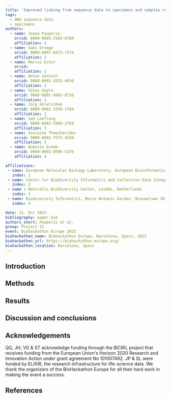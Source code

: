 ```yaml
---
title: 'Improved linking from sequence data to specimens and samples repositories'
tags:
  - DNA sequence data
  - specimens
authors:
  - name: Joana Paupério
    orcid: 0000-0003-2569-0768
    affiliation: 1
  - name: Gabi Droege
    orcid: 0009-0007-6673-7274
    affiliation: 2
  - name: Marcus Ernst
    orcid: 
    affiliation: 2
  - name: Anton Güntsch
    orcid: 0000-0002-4325-4030
    affiliation: 2    
  - name: Vikas Gupta
    orcid: 0000-0001-9465-8716
    affiliation: 1
  - name: Jörg Holetschek
    orcid: 0000-0002-3310-1794
    affiliation: 2
  - name: Sam Leeflang
    orcid: 0000-0002-5669-2769
    affiliation: 3
  - name: Soulaine Theocharides
    orcid: 0000-0001-7573-4330
    affiliation: 3
  - name: Quentin Groom
    orcid: 0000-0002-0596-5376
    affiliation: 4

affiliations:
 - name: European Molecular Biology Laboratory, European Bioinformatics Institute, Wellcome Genome Campus, Hinxton, Cambridge, CB10 1SD, United Kingdom
   index: 1
 - name: Center for Biodiversity Informatics and Collection Data Integration Botanic Garden and Botanical Museum Berlin, Freie Universität Berlin Königin-Luise-Str. 6-8, 14195 Berlin, Germany
   index: 2
 - name : Naturalis Biodiversity Center, Leiden, Netherlands
   index: 3
 - name: Biodiversity Informatics, Meise Botanic Garden, Nieuwelaan 38, 1860 Meise, Belgium
   index: 4

date: 31. Oct 2023
bibliography: paper.bib
authors_short: Pauperio et al.
group: Project 22
event: Biohackathon Europe 2023
biohackathon_name: BioHackathon Europe, Barcelona, Spain, 2023
biohackathon_url: https://biohackathon-europe.org/
biohackathon_location: Barcelona, Spain
---
```


## Introduction

## Methods

## Results

## Discussion and conclusions

## Acknowledgements
QG, JH, VG & ST acknowledge funding through the BiCIKL project that receives funding from the European Union's Horizon 2020 Research and Innovation Action under grant agreement No 101007492. JP & SL were funded by ELIXIR, the research infrastructure for life-science data. We thank the organizers of the BioHackathon Europe for all their hard work in making the event a success.

## References





